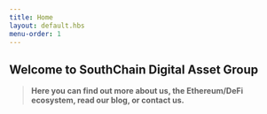 ```yaml
---
title: Home
layout: default.hbs
menu-order: 1
---
```


## Welcome to SouthChain Digital Asset Group

> **Here you can find out more about us, the Ethereum/DeFi ecosystem, read our blog, or contact us.** 
